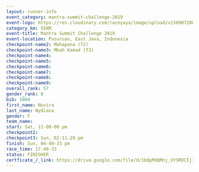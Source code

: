 ```yaml
---
layout: runner-info 
event_category: mantra-summit-challenge-2019 
event-logo: https://res.cloudinary.com/raceyaya/image/upload/v1569072809/logo/mantra-image_segrbx.jpg
category_km: 55KM 
event-title: Mantra Summit Challenge 2019 
event-location: Pasuruan, East Java, Indonesia 
checkpoint-name2: Mahapena (T2) 
checkpoint-name3: Mbah Kamad (T3) 
checkpoint-name4: 
checkpoint-name5: 
checkpoint-name6: 
checkpoint-name7: 
checkpoint-name8: 
checkpoint-name9: 
overall_rank: 57
gender_rank: 8
bib: 1004
first_name: Novira
last_name: Wydiana
gender: F
team_name: 
start: Sat, 11-00-00 pm
checkpoint2: 
checkpoint3: Sun, 02-11-29 pm
finish: Sun, 04-40-33 pm
race_time: 17-40-33
status: FINISHER
certficate_/_link: https://drive.google.com/file/d/1b8pMdQMnj_UYSROCIjI1IZnUIIJW6YBb/view?usp=sharing
---
```

